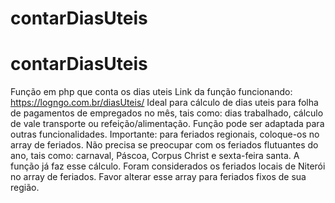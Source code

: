 # contarDiasUteis
# contarDiasUteis
Função em php que conta os dias uteis
Link da função funcionando: https://logngo.com.br/diasUteis/
Ideal para cálculo de dias uteis para folha de pagamentos de empregados no mês, tais como: dias trabalhado, cálculo de vale transporte ou refeição/alimentação.
Função pode ser adaptada para outras funcionalidades.
Importante: para feriados regionais, coloque-os no array de feriados.
Não precisa se preocupar com os feriados flutuantes do ano, tais como: carnaval, Páscoa, Corpus Christ e sexta-feira santa. A função já faz esse cálculo.
Foram considerados os feriados locais de Niterói no array de feriados.
Favor alterar esse array para feriados fixos de sua região.
